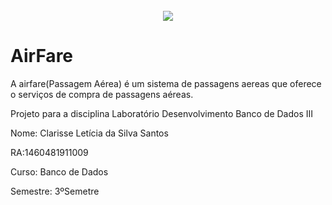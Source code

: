 <h1 align="center">
  <br>
  <img src=![AirFare](https://user-images.githubusercontent.com/51199730/112869026-16150280-9093-11eb-9184-ac37e9ba2630.gif)
  <br>
</h1>


# AirFare
A airfare(Passagem Aérea) é um sistema de passagens aereas que oferece o serviços de compra de passagens aéreas. 

Projeto para a disciplina Laboratório Desenvolvimento Banco de Dados III  

Nome: Clarisse Letícia da Silva Santos

RA:1460481911009

Curso: Banco de Dados

Semestre: 3ºSemetre

